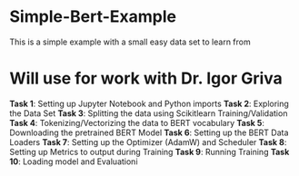# Simple-Bert-Example
This is a simple example with a small easy data set to learn from
# Will use for work with Dr. Igor Griva
**Task 1**: Setting up Jupyter Notebook and Python imports
**Task 2**: Exploring the Data Set
**Task 3**: Splitting the data using Scikitlearn Training/Validation
**Task 4**: Tokenizing/Vectorizing the data to BERT vocabulary
**Task 5**: Downloading the pretrained BERT Model
**Task 6**: Setting up the BERT Data Loaders
**Task 7**: Setting up the Optimizer (AdamW) and Scheduler
**Task 8**: Setting up Metrics to output during Training
**Task 9**: Running Training 
**Task 10**: Loading model and Evaluationi

